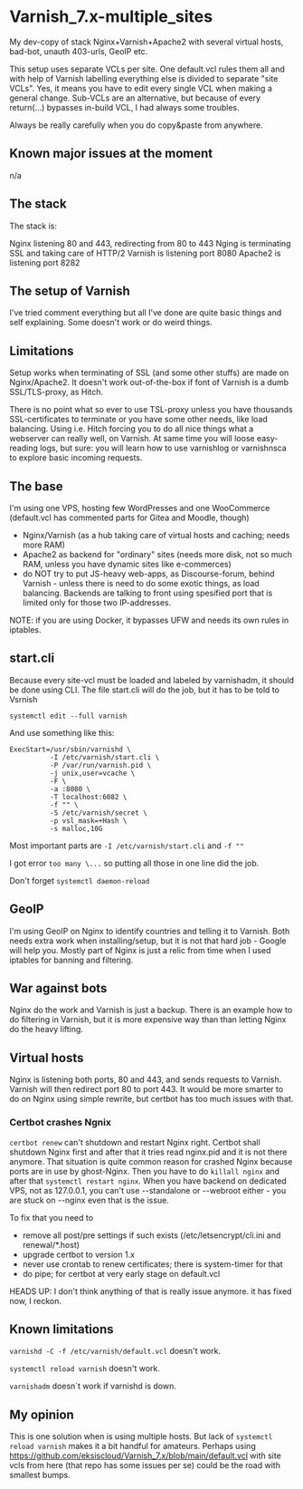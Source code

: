 # Varnish_7.x-multiple_sites

My dev-copy of stack Nginx+Varnish+Apache2 with several virtual hosts, bad-bot, unauth 403-urls, GeoIP etc.

This setup uses separate VCLs per site. One default.vcl rules them all and with help of Varnish labelling everything else is divided to separate "site VCLs". Yes, it means you have to edit every single VCL when making a general change. Sub-VCLs are an alternative, but because of every return(...) bypasses in-build VCL, I had always some troubles.

Always be really carefully when you do copy&paste from anywhere.

## Known major issues at the moment

n/a

## The stack

The stack is:

Nginx listening 80 and 443, redirecting from 80 to 443
Nging is terminating SSL and taking care of HTTP/2
Varnish is listening port 8080
Apache2 is listening port 8282

## The setup of Varnish

I've tried comment everything but all I've done are quite basic things and self explaining. Some doesn't work or do weird things.

## Limitations

Setup works when terminating of SSL (and some other stuffs) are made on Nginx/Apache2. 
It doesn't work out-of-the-box if font of Varnish is a dumb SSL/TLS-proxy, as Hitch.

There is no point what so ever to use TSL-proxy unless you have thousands SSL-certificates to terminate or
you have some other needs, like load balancing. Using i.e. Hitch forcing you to do all nice things what
a webserver can really well, on Varnish. At same time you will loose easy-reading logs, but sure: you will 
learn how to use varnishlog or varnishnsca to explore basic incoming requests.

## The base

I'm using one VPS, hosting few WordPresses and one WooCommerce (default.vcl has commented parts for Gitea and Moodle, though)
* Nginx/Varnish (as a hub taking care of virtual hosts and caching; needs more RAM)
* Apache2 as backend for "ordinary" sites (needs more disk, not so much RAM, unless you have dynamic sites like e-commerces)
* do NOT try to put JS-heavy web-apps, as Discourse-forum, behind Varnish - unless there is need to do some exotic things, as load balancing.
Backends are talking to front using spesified port that is limited only for those two IP-addresses.

NOTE: if you are using Docker, it bypasses UFW and needs its own rules in iptables.

## start.cli

Because every site-vcl must be loaded and labeled by varnishadm, it should be done using CLI. The file start.cli will do the job, but it has to be told to Vsrnish

`systemctl edit --full varnish`

And use something like this:

```
ExecStart=/usr/sbin/varnishd \
          -I /etc/varnish/start.cli \
          -P /var/run/varnish.pid \
          -j unix,user=vcache \
          -F \
          -a :8080 \
          -T localhost:6082 \
          -f "" \
          -S /etc/varnish/secret \ 
          -p vsl_mask=+Hash \
          -s malloc,10G
```
Most important parts are `-I /etc/varnish/start.cli` and `-f ""`

I got error `too many \...` so putting all those in one line did the job.

Don't forget `systemctl daemon-reload`

## GeoIP

I'm using GeoIP on Nginx to identify countries and telling it to Varnish. Both needs extra work when installing/setup, but it is not that hard
job - Google will help you. Mostly part of Nginx is just a relic from time when I used iptables for banning and filtering.

## War against bots

Nginx do the work and Varnish is just a backup. There is an example how to do filtering in Varnish, but it is more expensive way than than letting Nginx do the heavy lifting.

## Virtual hosts

Nginx is listening both ports, 80 and 443, and sends requests to Varnish. Varnish will then redirect port 80 to port 443. 
It would be more smarter to do on Nginx using simple rewrite, but certbot has too much issues with that.

### Certbot crashes Ngnix
`certbot renew` can't shutdown and restart Nginx right. Certbot shall shutdown Nginx first and 
after that it tries read nginx.pid and it is not there anymore. That situation is quite common reason for crashed
Nginx because ports are in use by ghost-Nginx. Then you have to do `killall nginx` and after that
`systemctl restart nginx`. When you have backend on dedicated VPS, not as 127.0.0.1, you can't use
--standalone or --webroot either - you are stuck on --nginx even that is the issue.

To fix that you need to
* remove all post/pre settings if such exists (/etc/letsencrypt/cli.ini and renewal/*.host)
* upgrade certbot to version 1.x
* never use crontab to renew certificates; there is system-timer for that
* do pipe; for certbot at very early stage on default.vcl

HEADS UP: I don't think anything of that is really issue anymore. it has fixed now, I reckon.

## Known limitations

`varnishd -C -f /etc/varnish/default.vcl` doesn't work.

`systemctl reload varnish` doesn't work.

`varnishadm` doesn`t work if varnishd is down.

## My opinion

This is one solution when is using multiple hosts. But lack of `systemctl reload varnish` makes it a bit handful for amateurs. Perhaps using https://github.com/eksiscloud/Varnish_7.x/blob/main/default.vcl with site vcls from here (that repo has some issues per se) could be the road with smallest bumps.


